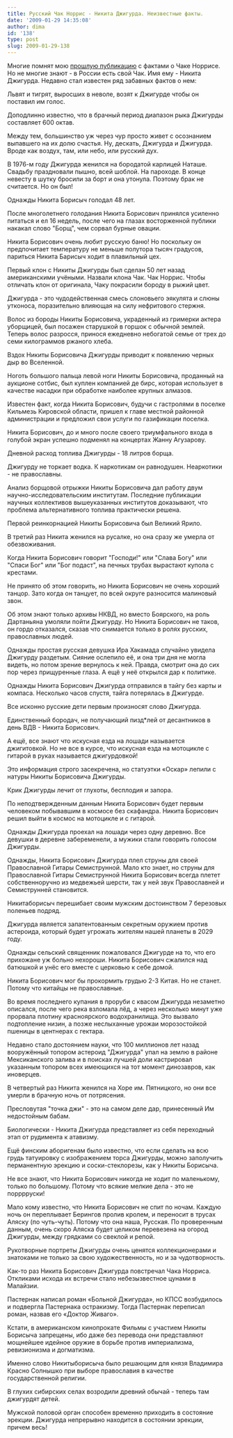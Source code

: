 ```yaml
---
title: Русский Чак Норрис - Никита Джигурда. Неизвестные факты.
date: '2009-01-29 14:35:08'
author: dima
id: '138'
type: post
slug: 2009-01-29-138
---
```


Многие помнят мою [прошлую публикацию](/blog/2008-06-24-49) с фактами о Чаке Норрисе. Но не многие знают - в России есть свой Чак. Имя ему - Никита Джигурда. Недавно стал известен ряд забавных фактов о нем:

Львят и тигрят, выросших в неволе, возят к Джигурде чтобы он поставил им голос.

Доподлинно известно, что в брачный период диапазон рыка Джигурды составляет 600 октав.

Между тем, большинство уж через чур просто живет с осознанием выпавшего на их долю счастья. Ну, дескать, Джигурда и Джигурда. Вроде как воздух, там, или небо, или русский дух.

В 1976-м году Джигурда женился на бородатой карлицей Наташе. Свадьбу праздновали пышно, всей шоблой. На пароходе. В конце невесту в шутку бросили за борт и она утонула. Поэтому брак не считается. Но он был!

Однажды Никита Борисыч голодал 48 лет.

После многолетнего голодания Никита Борисович принялся усиленно питаться и ел 16 недель, после чего на глазах восторженной публики накакал слово "Борщ", чем сорвал бурные овации.

Никита Борисович очень любит русскую баню! Но поскольку он предпочитает температуру не меньше полутора тысяч градусов, париться Никита Барисыч ходит в плавильный цех.

Первый клон с Никиты Джигурды был сделан 50 лет назад американскими учёными. Назвали клона Чак. Чак Норрис. Чтобы отличать клон от оригинала, Чаку покрасили бороду в рыжий цвет.

Джигурда - это чудодейственная смесь слоновьего эякулята и слюны утконоса, поразительно влияющая на силу нефритового стержня.

Волос из бороды Никиты Борисовича, украденный из гримерки актера уборщицей, был посажен старушкой в горшок с обычной землей. Теперь волос разросся, принося ежедневно небогатой семье от трех до семи килограммов ржаного хлеба.

Вздох Никиты Борисовича Джигурды приводит к появлению черных дыр во Вселенной.

Ноготь большого пальца левой ноги Никиты Борисовича, проданный на аукционе сотбис, был куплен компанией де бирс, которая использует в качестве насадки при обработке наиболее крупных алмазов.

Известен факт, когда Никита Борисович, будучи с гастролями в поселке Кильмезь Кировской области, пришел к главе местной районной администрации и предложил свои услуги по газификации поселка.

Никита Борисович, до и много после своего триумфального входа в голубой экран успешно подменял на концертах Жанну Агузарову.

Дневной расход топлива Джигурды - 18 литров борща.

Джигурду не торкает водка. К наркотикам он равнодушен. Неаркотики - не православны.

Анализ борщовой отрыжки Никиты Борисовича дал работу двум научно-исследовательским институтам. Последние публикации научных коллективов вышеуказанных институтов доказывают, что проблема альтернативного топлива практически решена.

Первой реинкорнацией Никиты Борисовича был Великий Ярило.

В третий раз Никита женился на русалке, но она сразу же умерла от обезвоживания.

Когда Никита Борисович говорит "Господи!" или "Слава Богу" или "Спаси Бог" или "Бог подаст", на печных трубах вырастают купола с крестами.

Не принято об этом говорить, но Никита Борисович не очень хороший танцор. Зато когда он танцует, по всей округе разносится малиновый звон.

Об этом знают только архивы НКВД, но вместо Боярского, на роль Дартаньяна умоляли пойти Джигурду. Но Никита Борисович не таков, он гордо отказался, сказав что снимается только в ролях русских, православных людей.

Однажды простая русская девушка Ира Хакамада случайно увидела Джигурду раздетым. Сияние ослепило её, и она три дня не могла видеть, но потом зрение вернулось к ней. Правда, смотрит она до сих пор через прищуренные глаза. А ещё у неё открылся дар к политике.

Однажды Никита Борисович Джигурда отправился в тайгу без карты и компаса. Несколько часов спустя, тайга потерялась в Джигурде.

Все исконно русские дети первым произносят слово Джигурда.

Единственный бородач, не получающий пизд\*лей от десантников в день ВДВ - Никита Борисович.

А ещё, все знают что искусная езда на лошади называется джигитовкой. Но не все в курсе, что искусная езда на мотоцикле с гитарой в руках называется джигурдовкой!

Это информация строго засекречена, но статуэтки «Оскар» лепили с натуры Никиты Борисовича Джигурды.

Крик Джигурды лечит от глухоты, бесплодия и запора.

По неподтвержденным данным Никита Борисович будет первым человеком побывавшим в космосе без скафандра. Никита Борисович решил выйти в космос на мотоцикле и с гитарой.

Однажды Джигурда проехал на лошади через одну деревню. Все девушки в деревне забеременели, а мужики стали говорить голосом Джигурды.

Однажды, Никита Борисович Джигурда плел струны для своей Православной Гитары Семиструнной. Мало кто знает, но струны для Православной Гитары Семиструнной Никита Борисович всегда плетет собственноручно из медвежьей шерсти, так у ней звук Православней и Семиструнней становится.

Никитаборисыч перешибает своим мужским достоинством 7 березовых поленьев подряд.

Джигурда является запатентованным секретным оружием против астероида, который будет угрожать жителям нашей планеты в 2029 году.

Однажды сельский священник пожаловался Джигурде на то, что его прихожане уж больно нехороши. Никита Борисович сжалился над батюшкой и унёс его вместе с церковью к себе домой.

Никита Борисович мог бы прокормить грудью 2-3 Китая. Но не станет. Потому что китайцы не православные.

Во время последнего купания в проруби с квасом Джигурда незаметно описался, после чего река взломала лёд, а через несколько минут уже прорвала плотину красноярского водохранилища. Это вызвало подтопление низин, а позже неслыханные урожаи морозостойкой пшеницы в центнерах с гектара.

Недавно стало достоянием науки, что 100 миллионов лет назад вооружённый топором астероид "Джигурда" упал на землю в районе Мексиканского залива и в поисках лучшей доли кастрировал указанным топором всех имеющихся на тот момент динозавров, как иноверцев.

В четвертый раз Никита женился на Хоре им. Пятницкого, но они все умерли в брачную ночь от потрясения.

Пресловутая "точка джи" - это на самом деле дар, принесенный Им недостойным бабам.

Биологически - Никита Джигурда представляет из себя переходный этап от рудимента к атавизму.

Ещё финским аборигенам было известно, что если сделать на всю грудь татуировку с изображением торса Джигурды, можно заполучить перманентную эрекцию и соски-стеклорезы, как у Никиты Борисыча.

Не все знают, что Никита Борисович никогда не ходит по маленькому, только по большому. Потому что всякие мелкие дела - это не порррруски!

Мало кому известно, что Никита Борисович не спит по ночам. Каждую ночь он переплывает Берингов пролив кролем, и переносит в трусах Аляску (по чуть-чуть). Потому что она наша, Русская. По проверенным данным, очень скоро Аляска будет целиком перевезена на огород Джигурды, между грядками со свеклой и репой.

Рукотворные портреты Джигурды очень ценятся коллекционерами и знатоками не только за свою художественность, но и за чудотворность.

Как-то раз Никита Борисович Джигурда повстречал Чака Норриса. Откликами исхода их встречи стало небезызвестное цунами в Малайзии.

Пастернак написал роман «Больной Джигурда», но КПСС возбудилось и подвергла Пастернака остракизму. Тогда Пастернак переписал роман, назвав его «Доктор Живаго».

Кстати, в американском кинопрокате Фильмы с участием Никиты Борисыча запрещены, ибо даже без перевода они представляют мощнейшее идейное оружие в борьбе против империализма, ревизионизма и догматизма.

Именно слово Никитыборисыча было решающим для князя Владимира Красно Солнышко при выборе православия в качестве государственной религии.

В глухих сибирских селах возродили древний обычай - теперь там джигурдят детей.

Мужской половой орган способен временно приходить в состояние эрекции. Джигурда непрерывно находится в состоянии эрекции, причем весь!